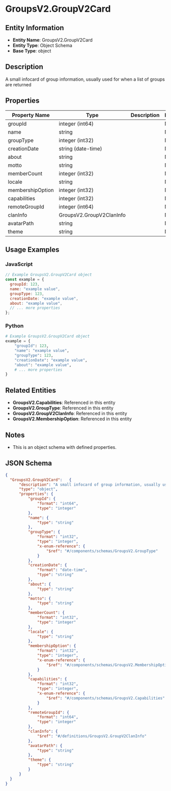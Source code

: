 # GroupsV2.GroupV2Card

## Entity Information
- **Entity Name**: GroupsV2.GroupV2Card
- **Entity Type**: Object Schema
- **Base Type**: object

## Description
A small infocard of group information, usually used for when a list of groups are returned

## Properties

| Property Name | Type | Description | Required |
|---------------|------|-------------|----------|
| groupId | integer (int64) |  | No |
| name | string |  | No |
| groupType | integer (int32) |  | No |
| creationDate | string (date-time) |  | No |
| about | string |  | No |
| motto | string |  | No |
| memberCount | integer (int32) |  | No |
| locale | string |  | No |
| membershipOption | integer (int32) |  | No |
| capabilities | integer (int32) |  | No |
| remoteGroupId | integer (int64) |  | No |
| clanInfo | GroupsV2.GroupV2ClanInfo |  | No |
| avatarPath | string |  | No |
| theme | string |  | No |

## Usage Examples

### JavaScript
```javascript
// Example GroupsV2.GroupV2Card object
const example = {
  groupId: 123,
  name: "example value",
  groupType: 123,
  creationDate: "example value",
  about: "example value",
  // ... more properties
};
```

### Python
```python
# Example GroupsV2.GroupV2Card object
example = {
    "groupId": 123,
    "name": "example value",
    "groupType": 123,
    "creationDate": "example value",
    "about": "example value",
    # ... more properties
}
```

## Related Entities
- **GroupsV2.Capabilities**: Referenced in this entity
- **GroupsV2.GroupType**: Referenced in this entity
- **GroupsV2.GroupV2ClanInfo**: Referenced in this entity
- **GroupsV2.MembershipOption**: Referenced in this entity

## Notes
- This is an object schema with defined properties.

## JSON Schema
```json
{
  "GroupsV2.GroupV2Card":   {
      "description": "A small infocard of group information, usually used for when a list of groups are returned",
      "type": "object",
      "properties": {
          "groupId": {
              "format": "int64",
              "type": "integer"
          },
          "name": {
              "type": "string"
          },
          "groupType": {
              "format": "int32",
              "type": "integer",
              "x-enum-reference": {
                  "$ref": "#/components/schemas/GroupsV2.GroupType"
              }
          },
          "creationDate": {
              "format": "date-time",
              "type": "string"
          },
          "about": {
              "type": "string"
          },
          "motto": {
              "type": "string"
          },
          "memberCount": {
              "format": "int32",
              "type": "integer"
          },
          "locale": {
              "type": "string"
          },
          "membershipOption": {
              "format": "int32",
              "type": "integer",
              "x-enum-reference": {
                  "$ref": "#/components/schemas/GroupsV2.MembershipOption"
              }
          },
          "capabilities": {
              "format": "int32",
              "type": "integer",
              "x-enum-reference": {
                  "$ref": "#/components/schemas/GroupsV2.Capabilities"
              }
          },
          "remoteGroupId": {
              "format": "int64",
              "type": "integer"
          },
          "clanInfo": {
              "$ref": "#/definitions/GroupsV2.GroupV2ClanInfo"
          },
          "avatarPath": {
              "type": "string"
          },
          "theme": {
              "type": "string"
          }
      }
  }
}
```
